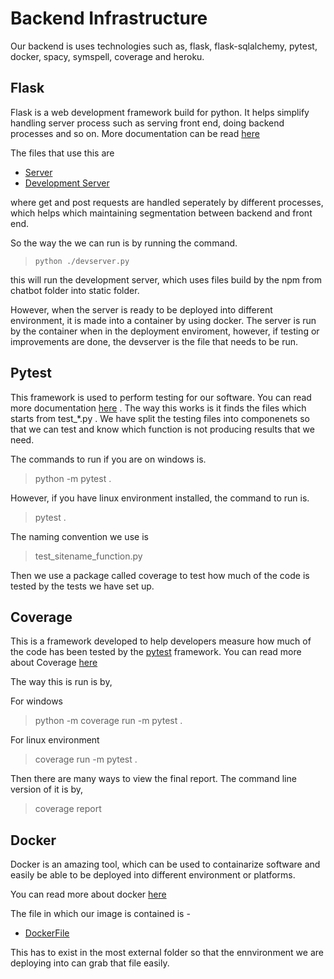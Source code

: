 # Backend Infrastructure
Our backend is uses technologies such as, flask, flask-sqlalchemy, pytest, docker, spacy, symspell, coverage and heroku. 
## Flask
Flask is a web development framework build for python. It helps simplify handling server process such as serving front end, doing backend processes and so on. More documentation can be read [here](https://flask.palletsprojects.com/en/2.1.x/)

The files that use this are 
- [Server](server.py)
- [Development Server](devserver.py)

where get and post requests are handled seperately by different processes, which helps which maintaining segmentation between backend and front end.

So the way the we can run is by running the command. 

>`python ./devserver.py`

this will run the development server, which uses files build by the npm from chatbot folder into static folder.

However, when the server is ready to be deployed into different environment, it is made into a container by using docker. The server is run by the container when in the deployment enviroment, however, if testing or improvements are done, the  devserver is the file that needs to be run.

## Pytest

This framework is used to perform testing for our software. You can read more documentation [here](https://docs.pytest.org/en/7.1.x/) . The way this works is it finds the files which starts from test_*.py . We have split the testing files into componenets so that we can test and know which function is not producing results that we need.

The commands to run if you are on windows is.
> python -m pytest .

However, if you have linux environment installed, the command to run is.
> pytest .
 
 The naming convention we use is 
 > test_sitename_function.py

 Then we use a package called coverage to test how much of the code is tested by the tests we have set up.

 ## Coverage

This is a framework developed to help developers measure how much of the code has been tested by the [pytest](#pytest) framework. You can read more about Coverage [here](https://coverage.readthedocs.io/en/6.3.2/)

The way this is run is by,

For windows 
> python -m coverage run -m pytest .

For linux environment
> coverage run -m pytest .

Then there are many ways to view the final report. The command line version of it is by,
>coverage report

## Docker
Docker is an amazing tool, which can be used to containarize software and easily be able to be deployed into different environment or platforms. 

You can read more about docker [here](https://www.docker.com/)

The file in which our image is contained is -

- [DockerFile](../Dockerfile)

This has to exist in the most external folder so that the ennvironment we are deploying into can grab that file easily.



